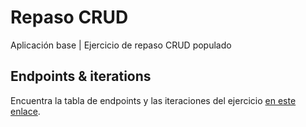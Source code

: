 # Repaso CRUD

Aplicación base | Ejercicio de repaso CRUD populado

## Endpoints & iterations

Encuentra la tabla de endpoints y las iteraciones del ejercicio [en este enlace](https://docs.google.com/document/d/1xvGjBBJgs6ha5jSFdYNiKKwh7699G5oTihMwd3AVpWE/edit?usp=sharing).
